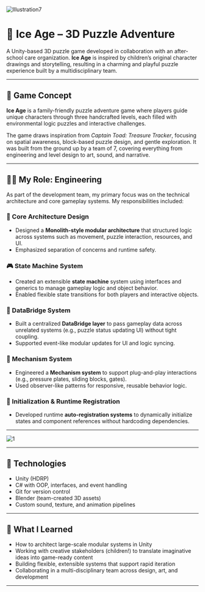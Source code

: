 ![Illustration7](https://github.com/user-attachments/assets/7ea5519b-9015-4b48-a75d-16d62e120235)
# 🧊 Ice Age – 3D Puzzle Adventure

A Unity-based 3D puzzle game developed in collaboration with an after-school care organization. **Ice Age** is inspired by children’s original character drawings and storytelling, resulting in a charming and playful puzzle experience built by a multidisciplinary team.

---

## 🧠 Game Concept

**Ice Age** is a family-friendly puzzle adventure game where players guide unique characters through three handcrafted levels, each filled with environmental logic puzzles and interactive challenges.

The game draws inspiration from *Captain Toad: Treasure Tracker*, focusing on spatial awareness, block-based puzzle design, and gentle exploration. It was built from the ground up by a team of 7, covering everything from engineering and level design to art, sound, and narrative.

---

## 👨‍💻 My Role: Engineering

As part of the development team, my primary focus was on the technical architecture and core gameplay systems. My responsibilities included:

### 🔧 Core Architecture Design
- Designed a **Monolith-style modular architecture** that structured logic across systems such as movement, puzzle interaction, resources, and UI.
- Emphasized separation of concerns and runtime safety.

### 🎮 State Machine System
- Created an extensible **state machine** system using interfaces and generics to manage gameplay logic and object behavior.
- Enabled flexible state transitions for both players and interactive objects.

### 🔄 DataBridge System
- Built a centralized **DataBridge layer** to pass gameplay data across unrelated systems (e.g., puzzle status updating UI) without tight coupling.
- Supported event-like modular updates for UI and logic syncing.

### 🧱 Mechanism System
- Engineered a **Mechanism system** to support plug-and-play interactions (e.g., pressure plates, sliding blocks, gates).
- Used observer-like patterns for responsive, reusable behavior logic.

### 🧪 Initialization & Runtime Registration
- Developed runtime **auto-registration systems** to dynamically initialize states and component references without hardcoding dependencies.

---


![1](https://github.com/user-attachments/assets/e2178ba3-6d33-4993-8ef5-6357b6c9b52b)

---

## 🧰 Technologies

- Unity (HDRP)
- C# with OOP, interfaces, and event handling
- Git for version control
- Blender (team-created 3D assets)
- Custom sound, texture, and animation pipelines

---

## 🧠 What I Learned

- How to architect large-scale modular systems in Unity
- Working with creative stakeholders (children!) to translate imaginative ideas into game-ready content
- Building flexible, extensible systems that support rapid iteration
- Collaborating in a multi-disciplinary team across design, art, and development

---

